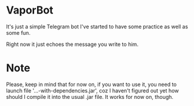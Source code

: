 # VaporBot
It's just a simple Telegram bot I've started to have some practice as well as some fun. 

Right now it just echoes the message you write to him.

# Note
Please, keep in mind that for now on, if you want to use it, you need to launch file '...-with-dependencies.jar',
coz I haven't figured out yet how should I compile it into the usual .jar file. It works for now on, though.

